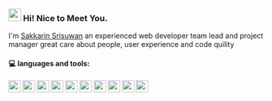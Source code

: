 ### <img src="https://media.giphy.com/media/hvRJCLFzcasrR4ia7z/giphy.gif" width="25px"> Hi! Nice to Meet You.
I'm  <a href="https://www.linkedin.com/in/sakkarin-srisuwan" target="blank">Sakkarin Srisuwan</a> an experienced web developer team lead and project manager
great care about people, user experience and code quility

#### 💻 languages and tools:  
<code><img height="24" src="https://cdn.icon-icons.com/icons2/2107/PNG/512/file_type_typescript_official_icon_130107.png"></code>
<code><img height="24" src="https://cdn.icon-icons.com/icons2/2108/PNG/32/javascript_icon_130900.png"></code>
<code><img height="24" src="https://cdn.icon-icons.com/icons2/2622/PNG/512/brand_node_icon_157859.png"></code>
<code><img height="24" src="https://cdn.icon-icons.com/icons2/2415/PNG/512/react_original_logo_icon_146374.png"></code>
<code><img height="24" src="https://cdn.icon-icons.com/icons2/2699/PNG/512/golang_logo_icon_171073.png"></code>
<code><img height="24" src="https://cdn.icon-icons.com/icons2/1381/PNG/32/com_94184.png"></code>
<code><img height="24" src="https://cdn.icon-icons.com/icons2/2108/PNG/512/laravel_icon_130892.png"></code>
<code><img height="24" src="https://cdn.icon-icons.com/icons2/2107/PNG/512/file_type_jest_icon_130514.png"></code>
<code><img height="24" src="https://cdn.icon-icons.com/icons2/3053/PNG/512/mysql_workbench_macos_bigsur_icon_189924.png"></code>
<code><img height="24" src="https://cdn.icon-icons.com/icons2/2415/PNG/512/postgresql_plain_logo_icon_146389.png"></code>
